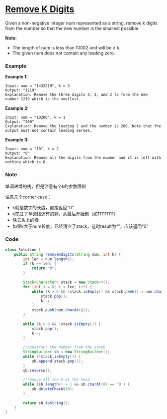 # [Remove K Digits](https://leetcode.com/problems/remove-k-digits/description/)

Given a non-negative integer num represented as a string, remove k digits from the number so that the new number is the smallest possible.

**Note:**

* The length of num is less than 10002 and will be ≥ k.
* The given num does not contain any leading zero.

### Example

**Example 1:**

```
Input: num = "1432219", k = 3
Output: "1219"
Explanation: Remove the three digits 4, 3, and 2 to form the new number 1219 which is the smallest.
```

**Example 2:**

```
Input: num = "10200", k = 1
Output: "200"
Explanation: Remove the leading 1 and the number is 200. Note that the output must not contain leading zeroes.
```

**Example 3:**

```
Input: num = "10", k = 2
Output: "0"
Explanation: Remove all the digits from the number and it is left with nothing which is 0.
```

### Note

单调递增的栈，但是注意有个k的参数限制

注意几个corner case：

* k就是数字的长度，直接返回“0”
* k在过了单调栈还有的剩，从最后开始删（如111111111）
* 除去头上的零
* 如果k大于num长度，已经清空了stack，这时result为“”，应该返回“0”

### Code

```java
class Solution {
    public String removeKdigits(String num, int k) {
        int len = num.length();
        if (k == len) {
            return "0";
        }
        
        Stack<Character> stack = new Stack<>();
        for (int i = 0; i < len; i++) {
            while (k > 0 && !stack.isEmpty() && stack.peek() > num.charAt(i)) {
                stack.pop();
                k--;
            }
            stack.push(num.charAt(i));
        }
        
        while (k > 0 && !stack.isEmpty()) {
            stack.pop();
            k--;
        }
        
        //construct the number from the stack
        StringBuilder sb = new StringBuilder();
        while (!stack.isEmpty()) {
            sb.append(stack.pop());
        }
        sb.reverse();
        
        //remove all the 0 at the head
        while (sb.length() > 1 && sb.charAt(0) == '0') {
            sb.deleteCharAt(0);
        }
        
        return sb.toString();
    }
}
```



